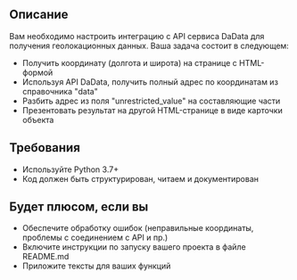 ## Описание
Вам необходимо настроить интеграцию с API сервиса DaData для получения геолокационных данных. Ваша задача состоит в следующем:
* Получить координату (долгота и широта) на странице с HTML-формой
* Используя API DaData, получить полный адрес по координатам из справочника "data"
* Разбить адрес из поля "unrestricted_value" на составляющие части
* Презентовать результат на другой HTML-странице в виде карточки объекта

## Требования
* Используйте Python 3.7+
* Код должен быть структурирован, читаем и документирован

## Будет плюсом, если вы
* Обеспечите обработку ошибок (неправильные координаты, проблемы с соединением с API и пр.)
* Включите инструкции по запуску вашего проекта в файле README.md
* Приложите тексты для ваших функций
